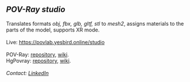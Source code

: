 ## *POV-Ray studio*

Translates formats <i>obj, fbx, glb, gltf, stl</i> to <i>mesh2</i>, assigns materials to the parts of the model, supports XR mode.<br><br>
Live: https://povlab.yesbird.online/studio<br><br>
POV-Ray: [repository](https://github.com/POV-Ray/povray), [wiki](https://wiki.povray.org/content/Main_Page).<br>
HgPovray: [repository](https://github.com/LeForgeron/povray), [wiki](https://wiki.povray.org/content/User:Le_Forgeron/HgPovray38).<br><br>
<em>Contact: [LinkedIn](https://www.linkedin.com/in/sergey-yanenko-57b21a96/)<em>
